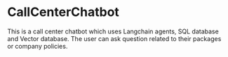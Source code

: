 # CallCenterChatbot
This is a call center chatbot which uses Langchain agents, SQL database and Vector database. The user can ask question related to their packages or company policies.
